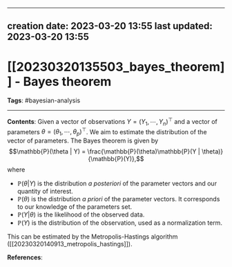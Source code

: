 
---
creation date: 2023-03-20 13:55
last updated: 2023-03-20 13:55
---
# [[20230320135503_bayes_theorem]] - Bayes theorem
__Tags__: #bayesian-analysis  

---
__Contents__: Given a vector of observations $Y = (Y_1, \cdots, Y_n)^\top$ and a vector of parameters $\theta = (\theta_1, \cdots, \theta_p)^\top$. We aim to estimate the distribution of the vector of parameters.
The Bayes theorem is given by
$$\mathbb{P}(\theta | Y) = \frac{\mathbb{P}(\theta)\mathbb{P}(Y | \theta)}{\mathbb{P}(Y)},$$
where 
* $\mathbb{P}(\theta | Y)$ is the distribution _a posteriori_ of the parameter vectors and our quantity of interest.
* $\mathbb{P}(\theta)$ is the distribution _a priori_ of the parameter vectors. It corresponds to our knowledge of the parameters set.
* $\mathbb{P}(Y | \theta)$ is the likelihood of the observed data.
* $\mathbb{P}(Y)$ is the distribution of the observation, used as a normalization term.

This can be estimated by the Metropolis-Hastings algorithm ([[20230320140913_metropolis_hastings]]).

__References__:



